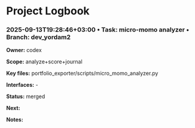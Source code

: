 # Project Logbook

### 2025-09-13T19:28:46+03:00 • Task: micro-momo analyzer • Branch: dev_yordam2
**Owner:** codex

**Scope:** analyze+score+journal

**Key files:** portfolio_exporter/scripts/micro_momo_analyzer.py

**Interfaces:** -

**Status:** merged

**Next:** 

**Notes:** 

